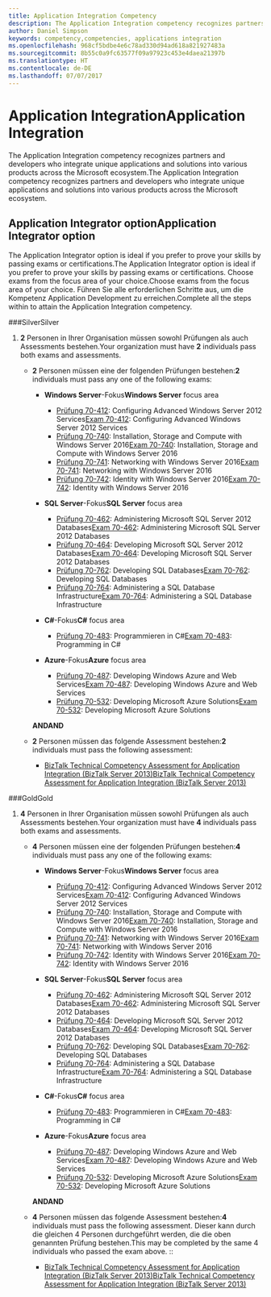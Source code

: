 ```yaml
---
title: Application Integration Competency
description: The Application Integration competency recognizes partners and developers who integrate unique applications and solutions into various products across the Microsoft ecosystem.
author: Daniel Simpson
keywords: competency,competencies, applications integration
ms.openlocfilehash: 968cf5bdbe4e6c78ad330d94ad618a821927483a
ms.sourcegitcommit: 8b55c0a9fc63577f09a97923c453e4daea21397b
ms.translationtype: HT
ms.contentlocale: de-DE
ms.lasthandoff: 07/07/2017
---
```

# <a name="application-integration"></a><span data-ttu-id="bd3d3-104">Application Integration</span><span class="sxs-lookup"><span data-stu-id="bd3d3-104">Application Integration</span></span> 
<span data-ttu-id="bd3d3-105">The Application Integration competency recognizes partners and developers who integrate unique applications and solutions into various products across the Microsoft ecosystem.</span><span class="sxs-lookup"><span data-stu-id="bd3d3-105">The Application Integration competency recognizes partners and developers who integrate unique applications and solutions into various products across the Microsoft ecosystem.</span></span> 

## <a name="application-integrator-option"></a><span data-ttu-id="bd3d3-106">Application Integrator option</span><span class="sxs-lookup"><span data-stu-id="bd3d3-106">Application Integrator option</span></span>

<span data-ttu-id="bd3d3-107">The Application Integrator option is ideal if you prefer to prove your skills by passing exams or certifications.</span><span class="sxs-lookup"><span data-stu-id="bd3d3-107">The Application Integrator option is ideal if you prefer to prove your skills by passing exams or certifications.</span></span> <span data-ttu-id="bd3d3-108">Choose exams from the focus area of your choice.</span><span class="sxs-lookup"><span data-stu-id="bd3d3-108">Choose exams from the focus area of your choice.</span></span> <span data-ttu-id="bd3d3-109">Führen Sie alle erforderlichen Schritte aus, um die Kompetenz Application Development zu erreichen.</span><span class="sxs-lookup"><span data-stu-id="bd3d3-109">Complete all the steps within to attain the Application Integration competency.</span></span>

###<a name="silver"></a><span data-ttu-id="bd3d3-110">Silver</span><span class="sxs-lookup"><span data-stu-id="bd3d3-110">Silver</span></span>
1. <span data-ttu-id="bd3d3-111">**2** Personen in Ihrer Organisation müssen sowohl Prüfungen als auch Assessments bestehen.</span><span class="sxs-lookup"><span data-stu-id="bd3d3-111">Your organization must have **2** individuals pass both exams and assessments.</span></span>

    - <span data-ttu-id="bd3d3-112">**2** Personen müssen eine der folgenden Prüfungen bestehen:</span><span class="sxs-lookup"><span data-stu-id="bd3d3-112">**2** individuals must pass any one of the following exams:</span></span>

        - <span data-ttu-id="bd3d3-113">**Windows Server**-Fokus</span><span class="sxs-lookup"><span data-stu-id="bd3d3-113">**Windows Server** focus area</span></span>
            - <span data-ttu-id="bd3d3-114">[Prüfung 70-412](https://www.microsoft.com/en-us/learning/exam-70-412.aspx): Configuring Advanced Windows Server 2012 Services</span><span class="sxs-lookup"><span data-stu-id="bd3d3-114">[Exam 70-412](https://www.microsoft.com/en-us/learning/exam-70-412.aspx): Configuring Advanced Windows Server 2012 Services</span></span>
            - <span data-ttu-id="bd3d3-115">[Prüfung 70-740](https://www.microsoft.com/en-us/learning/exam-70-740.aspx): Installation, Storage and Compute with Windows Server 2016</span><span class="sxs-lookup"><span data-stu-id="bd3d3-115">[Exam 70-740](https://www.microsoft.com/en-us/learning/exam-70-740.aspx): Installation, Storage and Compute with Windows Server 2016</span></span>
            - <span data-ttu-id="bd3d3-116">[Prüfung 70-741](https://www.microsoft.com/en-us/learning/exam-70-741.aspx): Networking with Windows Server 2016</span><span class="sxs-lookup"><span data-stu-id="bd3d3-116">[Exam 70-741](https://www.microsoft.com/en-us/learning/exam-70-741.aspx): Networking with Windows Server 2016</span></span>
            - <span data-ttu-id="bd3d3-117">[Prüfung 70-742](https://www.microsoft.com/en-us/learning/exam-70-742.aspx): Identity with Windows Server 2016</span><span class="sxs-lookup"><span data-stu-id="bd3d3-117">[Exam 70-742](https://www.microsoft.com/en-us/learning/exam-70-742.aspx): Identity with Windows Server 2016</span></span>

        - <span data-ttu-id="bd3d3-118">**SQL Server**-Fokus</span><span class="sxs-lookup"><span data-stu-id="bd3d3-118">**SQL Server** focus area</span></span>

            - <span data-ttu-id="bd3d3-119">[Prüfung 70-462](https://www.microsoft.com/en-us/learning/exam-70-462.aspx): Administering Microsoft SQL Server 2012 Databases</span><span class="sxs-lookup"><span data-stu-id="bd3d3-119">[Exam 70-462](https://www.microsoft.com/en-us/learning/exam-70-462.aspx): Administering Microsoft SQL Server 2012 Databases</span></span>
            - <span data-ttu-id="bd3d3-120">[Prüfung 70-464](https://www.microsoft.com/en-us/learning/exam-70-464.aspx): Developing Microsoft SQL Server 2012 Databases</span><span class="sxs-lookup"><span data-stu-id="bd3d3-120">[Exam 70-464](https://www.microsoft.com/en-us/learning/exam-70-464.aspx): Developing Microsoft SQL Server 2012 Databases</span></span>
            - <span data-ttu-id="bd3d3-121">[Prüfung 70-762](https://www.microsoft.com/en-us/learning/exam-70-762.aspx): Developing SQL Databases</span><span class="sxs-lookup"><span data-stu-id="bd3d3-121">[Exam 70-762](https://www.microsoft.com/en-us/learning/exam-70-762.aspx): Developing SQL Databases</span></span>
            - <span data-ttu-id="bd3d3-122">[Prüfung 70-764](https://www.microsoft.com/en-us/learning/exam-70-764.aspx): Administering a SQL Database Infrastructure</span><span class="sxs-lookup"><span data-stu-id="bd3d3-122">[Exam 70-764](https://www.microsoft.com/en-us/learning/exam-70-764.aspx): Administering a SQL Database Infrastructure</span></span>

        - <span data-ttu-id="bd3d3-123">**C#**-Fokus</span><span class="sxs-lookup"><span data-stu-id="bd3d3-123">**C#** focus area</span></span> 

            - <span data-ttu-id="bd3d3-124">[Prüfung 70-483](https://www.microsoft.com/en-us/learning/exam-70-483.aspx): Programmieren in C#</span><span class="sxs-lookup"><span data-stu-id="bd3d3-124">[Exam 70-483](https://www.microsoft.com/en-us/learning/exam-70-483.aspx): Programming in C#</span></span>

        - <span data-ttu-id="bd3d3-125">**Azure**-Fokus</span><span class="sxs-lookup"><span data-stu-id="bd3d3-125">**Azure** focus area</span></span>

            - <span data-ttu-id="bd3d3-126">[Prüfung 70-487](https://www.microsoft.com/en-us/learning/exam-70-487.aspx): Developing Windows Azure and Web Services</span><span class="sxs-lookup"><span data-stu-id="bd3d3-126">[Exam 70-487](https://www.microsoft.com/en-us/learning/exam-70-487.aspx): Developing Windows Azure and Web Services</span></span>
            - <span data-ttu-id="bd3d3-127">[Prüfung 70-532](https://www.microsoft.com/en-us/learning/exam-70-532.aspx): Developing Microsoft Azure Solutions</span><span class="sxs-lookup"><span data-stu-id="bd3d3-127">[Exam 70-532](https://www.microsoft.com/en-us/learning/exam-70-532.aspx): Developing Microsoft Azure Solutions</span></span>

        **<span data-ttu-id="bd3d3-128">AND</span><span class="sxs-lookup"><span data-stu-id="bd3d3-128">AND</span></span>**

    - <span data-ttu-id="bd3d3-129">**2** Personen müssen das folgende Assessment bestehen:</span><span class="sxs-lookup"><span data-stu-id="bd3d3-129">**2** individuals must pass the following assessment:</span></span>

        - [<span data-ttu-id="bd3d3-130">BizTalk Technical Competency Assessment for Application Integration (BizTalk Server 2013)</span><span class="sxs-lookup"><span data-stu-id="bd3d3-130">BizTalk Technical Competency Assessment for Application Integration (BizTalk Server 2013)</span></span>](https://partneruniversity.microsoft.com/?whr=uri:MicrosoftAccount&courseId=12286&scoId=Id3XwITSB_2805299993)

###<a name="gold"></a><span data-ttu-id="bd3d3-131">Gold</span><span class="sxs-lookup"><span data-stu-id="bd3d3-131">Gold</span></span>
1. <span data-ttu-id="bd3d3-132">**4** Personen in Ihrer Organisation müssen sowohl Prüfungen als auch Assessments bestehen.</span><span class="sxs-lookup"><span data-stu-id="bd3d3-132">Your organization must have **4** individuals pass both exams and assessments.</span></span>

    - <span data-ttu-id="bd3d3-133">**4** Personen müssen eine der folgenden Prüfungen bestehen:</span><span class="sxs-lookup"><span data-stu-id="bd3d3-133">**4** individuals must pass any one of the following exams:</span></span>

        - <span data-ttu-id="bd3d3-134">**Windows Server**-Fokus</span><span class="sxs-lookup"><span data-stu-id="bd3d3-134">**Windows Server** focus area</span></span>

            - <span data-ttu-id="bd3d3-135">[Prüfung 70-412](https://www.microsoft.com/en-us/learning/exam-70-412.aspx): Configuring Advanced Windows Server 2012 Services</span><span class="sxs-lookup"><span data-stu-id="bd3d3-135">[Exam 70-412](https://www.microsoft.com/en-us/learning/exam-70-412.aspx): Configuring Advanced Windows Server 2012 Services</span></span>
            - <span data-ttu-id="bd3d3-136">[Prüfung 70-740](https://www.microsoft.com/en-us/learning/exam-70-740.aspx): Installation, Storage and Compute with Windows Server 2016</span><span class="sxs-lookup"><span data-stu-id="bd3d3-136">[Exam 70-740](https://www.microsoft.com/en-us/learning/exam-70-740.aspx): Installation, Storage and Compute with Windows Server 2016</span></span>
            - <span data-ttu-id="bd3d3-137">[Prüfung 70-741](https://www.microsoft.com/en-us/learning/exam-70-741.aspx): Networking with Windows Server 2016</span><span class="sxs-lookup"><span data-stu-id="bd3d3-137">[Exam 70-741](https://www.microsoft.com/en-us/learning/exam-70-741.aspx): Networking with Windows Server 2016</span></span>
            - <span data-ttu-id="bd3d3-138">[Prüfung 70-742](https://www.microsoft.com/en-us/learning/exam-70-742.aspx): Identity with Windows Server 2016</span><span class="sxs-lookup"><span data-stu-id="bd3d3-138">[Exam 70-742](https://www.microsoft.com/en-us/learning/exam-70-742.aspx): Identity with Windows Server 2016</span></span>

        - <span data-ttu-id="bd3d3-139">**SQL Server**-Fokus</span><span class="sxs-lookup"><span data-stu-id="bd3d3-139">**SQL Server** focus area</span></span>

            - <span data-ttu-id="bd3d3-140">[Prüfung 70-462](https://www.microsoft.com/en-us/learning/exam-70-462.aspx): Administering Microsoft SQL Server 2012 Databases</span><span class="sxs-lookup"><span data-stu-id="bd3d3-140">[Exam 70-462](https://www.microsoft.com/en-us/learning/exam-70-462.aspx): Administering Microsoft SQL Server 2012 Databases</span></span>
            - <span data-ttu-id="bd3d3-141">[Prüfung 70-464](https://www.microsoft.com/en-us/learning/exam-70-464.aspx): Developing Microsoft SQL Server 2012 Databases</span><span class="sxs-lookup"><span data-stu-id="bd3d3-141">[Exam 70-464](https://www.microsoft.com/en-us/learning/exam-70-464.aspx): Developing Microsoft SQL Server 2012 Databases</span></span>
            - <span data-ttu-id="bd3d3-142">[Prüfung 70-762](https://www.microsoft.com/en-us/learning/exam-70-762.aspx): Developing SQL Databases</span><span class="sxs-lookup"><span data-stu-id="bd3d3-142">[Exam 70-762](https://www.microsoft.com/en-us/learning/exam-70-762.aspx): Developing SQL Databases</span></span>
            - <span data-ttu-id="bd3d3-143">[Prüfung 70-764](https://www.microsoft.com/en-us/learning/exam-70-764.aspx): Administering a SQL Database Infrastructure</span><span class="sxs-lookup"><span data-stu-id="bd3d3-143">[Exam 70-764](https://www.microsoft.com/en-us/learning/exam-70-764.aspx): Administering a SQL Database Infrastructure</span></span>

        - <span data-ttu-id="bd3d3-144">**C#**-Fokus</span><span class="sxs-lookup"><span data-stu-id="bd3d3-144">**C#** focus area</span></span> 

            - <span data-ttu-id="bd3d3-145">[Prüfung 70-483](https://www.microsoft.com/en-us/learning/exam-70-483.aspx): Programmieren in C#</span><span class="sxs-lookup"><span data-stu-id="bd3d3-145">[Exam 70-483](https://www.microsoft.com/en-us/learning/exam-70-483.aspx): Programming in C#</span></span>

        - <span data-ttu-id="bd3d3-146">**Azure**-Fokus</span><span class="sxs-lookup"><span data-stu-id="bd3d3-146">**Azure** focus area</span></span>

            - <span data-ttu-id="bd3d3-147">[Prüfung 70-487](https://www.microsoft.com/en-us/learning/exam-70-487.aspx): Developing Windows Azure and Web Services</span><span class="sxs-lookup"><span data-stu-id="bd3d3-147">[Exam 70-487](https://www.microsoft.com/en-us/learning/exam-70-487.aspx): Developing Windows Azure and Web Services</span></span>
            - <span data-ttu-id="bd3d3-148">[Prüfung 70-532](https://www.microsoft.com/en-us/learning/exam-70-532.aspx): Developing Microsoft Azure Solutions</span><span class="sxs-lookup"><span data-stu-id="bd3d3-148">[Exam 70-532](https://www.microsoft.com/en-us/learning/exam-70-532.aspx): Developing Microsoft Azure Solutions</span></span>

        **<span data-ttu-id="bd3d3-149">AND</span><span class="sxs-lookup"><span data-stu-id="bd3d3-149">AND</span></span>**

    - <span data-ttu-id="bd3d3-150">**4** Personen müssen das folgende Assessment bestehen:</span><span class="sxs-lookup"><span data-stu-id="bd3d3-150">**4** individuals must pass the following assessment.</span></span> <span data-ttu-id="bd3d3-151">Dieser kann durch die gleichen 4 Personen durchgeführt werden, die die oben genannten Prüfung bestehen.</span><span class="sxs-lookup"><span data-stu-id="bd3d3-151">This may be completed by the same 4 individuals who passed the exam above.</span></span> <span data-ttu-id="bd3d3-152">:</span><span class="sxs-lookup"><span data-stu-id="bd3d3-152">:</span></span>

        - [<span data-ttu-id="bd3d3-153">BizTalk Technical Competency Assessment for Application Integration (BizTalk Server 2013)</span><span class="sxs-lookup"><span data-stu-id="bd3d3-153">BizTalk Technical Competency Assessment for Application Integration (BizTalk Server 2013)</span></span>](https://partneruniversity.microsoft.com/?whr=uri:MicrosoftAccount&courseId=12286&scoId=Id3XwITSB_2805299993)

